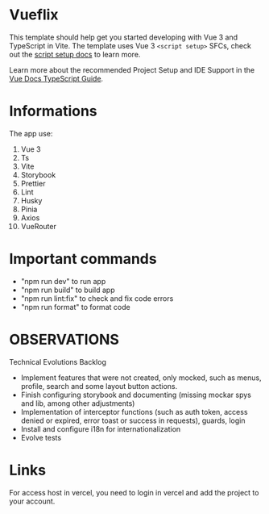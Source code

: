 # Vueflix

This template should help get you started developing with Vue 3 and TypeScript in Vite. The template uses Vue 3 `<script setup>` SFCs, check out the [script setup docs](https://v3.vuejs.org/api/sfc-script-setup.html#sfc-script-setup) to learn more.

Learn more about the recommended Project Setup and IDE Support in the [Vue Docs TypeScript Guide](https://vuejs.org/guide/typescript/overview.html#project-setup).

# Informations

The app use:

1. Vue 3
2. Ts
3. Vite
4. Storybook
5. Prettier
6. Lint
7. Husky
8. Pinia
9. Axios
10. VueRouter

# Important commands

* "npm run dev" to run app
* "npm run build" to build app
* "npm run lint:fix" to check and fix code errors
* "npm run format" to format code

# OBSERVATIONS
Technical Evolutions Backlog
- Implement features that were not created, only mocked, such as menus, profile, search and some layout button actions.
- Finish configuring storybook and documenting (missing mockar spys and lib, among other adjustments)
- Implementation of interceptor functions (such as auth token, access denied or expired, error toast or success in requests), guards, login
- Install and configure i18n for internationalization
- Evolve tests

# Links 

For access host in vercel, you need to login in vercel and add the project to your account.

